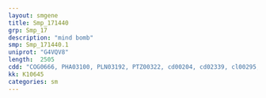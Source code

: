 ```yaml
---
layout: smgene
title: Smp_171440
grp: Smp_17
description: "mind bomb"
smp: Smp_171440.1
uniprot: "G4VQV8"
length:  2505
cdd: "COG0666, PHA03100, PLN03192, PTZ00322, cd00204, cd02339, cl00295, cl02529, cl05972, pfam00023, pfam00569, pfam06701, pfam12796, pfam13637, smart00248, smart00291"
kk: K10645
categories: sm
---
```

